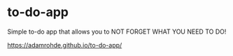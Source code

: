 # to-do-app

Simple to-do app that allows you to NOT FORGET WHAT YOU NEED TO DO!

https://adamrohde.github.io/to-do-app/


